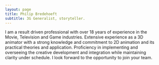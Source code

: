 ```yaml
---
layout: page
title: Philip Bredehoeft
subtitle: 3G Generalist, storyteller.
---
```


I am a result driven professional with over 18 years of experience in the Movie, Television and Game industries. Extensive experience as a 3D animator with a strong knowledge and commitment to 2D animation and its practical theories and application. Proficiency in implementing and overseeing the creative development and integration while maintaining clarity under schedule. I look forward to the opportunity to join your team.